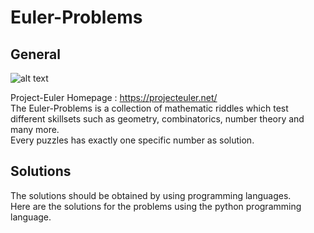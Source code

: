 # Euler-Problems

## General

![alt text](https://i.imgur.com/bu5Ccs9.jpg)

Project-Euler Homepage : https://projecteuler.net/ \
The Euler-Problems is a collection of mathematic riddles which test
different skillsets such as geometry, combinatorics, number theory and many more.\
Every puzzles has exactly one specific number as solution.

## Solutions
The solutions should be obtained by using programming languages.\
Here are the solutions for the problems using the python programming language.
